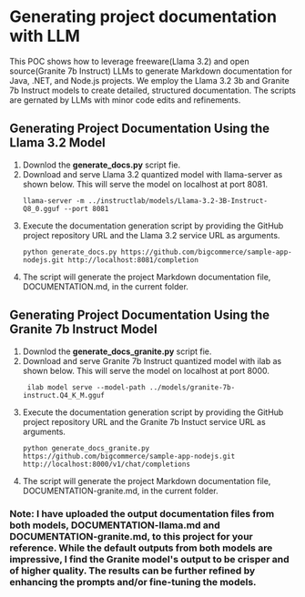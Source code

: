 # Generating project documentation with LLM

This POC shows how to leverage freeware(Llama 3.2) and open source(Granite 7b Instruct) LLMs to generate Markdown documentation for Java, .NET, and Node.js projects. We employ the Llama 3.2 3b and Granite 7b Instruct models to create detailed, structured documentation. The scripts are gernated by LLMs with minor code edits and refinements.

## Generating Project Documentation Using the Llama 3.2 Model

1. Downlod the **generate_docs.py** script fie.
2. Download and serve Llama 3.2 quantized model with llama-server as shown below. This will serve the model on localhost at port 8081. 
     ```
     llama-server -m ../instructlab/models/Llama-3.2-3B-Instruct-Q8_0.gguf --port 8081
     ```
3. Execute the documentation generation script by providing the GitHub project repository URL and the Llama 3.2 service URL as arguments.
     ```
     python generate_docs.py https://github.com/bigcommerce/sample-app-nodejs.git http://localhost:8081/completion
     ```
4. The script will generate the project Markdown documentation file, DOCUMENTATION.md, in the current folder.
   
## Generating Project Documentation Using the Granite 7b Instruct Model

1. Downlod the **generate_docs_granite.py** script fie.
2. Download and serve Granite 7b Instruct quantized model with ilab as shown below. This will serve the model on localhost at port 8000. 
     ```
      ilab model serve --model-path ../models/granite-7b-instruct.Q4_K_M.gguf
     ```
3. Execute the documentation generation script by providing the GitHub project repository URL and the Granite 7b Instuct service URL as arguments.
     ```
     python generate_docs_granite.py https://github.com/bigcommerce/sample-app-nodejs.git http://localhost:8000/v1/chat/completions
     ```
4. The script will generate the project Markdown documentation file, DOCUMENTATION-granite.md, in the current folder.

### Note: I have uploaded the output documentation files from both models, DOCUMENTATION-llama.md and DOCUMENTATION-granite.md, to this project for your reference. While the default outputs from both models are impressive, I find the Granite model's output to be crisper and of higher quality. The results can be further refined by enhancing the prompts and/or fine-tuning the models.
